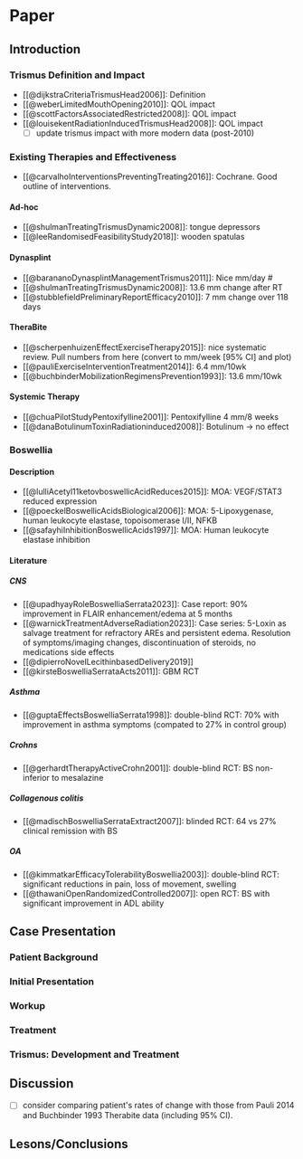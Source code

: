 # Paper
## Introduction
### Trismus Definition and Impact
- [[@dijkstraCriteriaTrismusHead2006]]: Definition
- [[@weberLimitedMouthOpening2010]]: QOL impact
- [[@scottFactorsAssociatedRestricted2008]]: QOL impact
- [[@louisekentRadiationInducedTrismusHead2008]]: QOL impact
	- [ ] update trismus impact with more modern data (post-2010)

### Existing Therapies and Effectiveness
- [[@carvalhoInterventionsPreventingTreating2016]]: Cochrane. Good outline of interventions.

#### Ad-hoc
- [[@shulmanTreatingTrismusDynamic2008]]: tongue depressors
- [[@leeRandomisedFeasibilityStudy2018]]: wooden spatulas

#### Dynasplint
- [[@barananoDynasplintManagementTrismus2011]]: Nice mm/day #
- [[@shulmanTreatingTrismusDynamic2008]]: 13.6 mm change after RT
- [[@stubblefieldPreliminaryReportEfficacy2010]]: 7 mm change over 118 days

#### TheraBite
- [[@scherpenhuizenEffectExerciseTherapy2015]]: nice systematic review. Pull numbers from here (convert to mm/week \[95% CI] and plot)
- [[@pauliExerciseInterventionTreatment2014]]: 6.4 mm/10wk
- [[@buchbinderMobilizationRegimensPrevention1993]]: 13.6 mm/10wk

#### Systemic Therapy
- [[@chuaPilotStudyPentoxifylline2001]]: Pentoxifylline 4 mm/8 weeks
- [[@danaBotulinumToxinRadiationinduced2008]]: Botulinum → no effect

### Boswellia
#### Description
- [[@lulliAcetyl11ketovboswellicAcidReduces2015]]: MOA: VEGF/STAT3 reduced expression
- [[@poeckelBoswellicAcidsBiological2006]]: MOA: 5-Lipoxygenase, human leukocyte elastase, topoisomerase I/II, NFKB
- [[@safayhiInhibitionBoswellicAcids1997]]: MOA: Human leukocyte elastase inhibition

#### Literature
##### CNS
- [[@upadhyayRoleBoswelliaSerrata2023]]: Case report: 90% improvement in FLAIR enhancement/edema at 5 months
- [[@warnickTreatmentAdverseRadiation2023]]: Case series: 5-Loxin as salvage treatment for refractory AREs and persistent edema. Resolution of symptoms/imaging changes, discontinuation of steroids, no medications side effects
- [[@dipierroNovelLecithinbasedDelivery2019]]
- [[@kirsteBoswelliaSerrataActs2011]]: GBM RCT
##### Asthma
- [[@guptaEffectsBoswelliaSerrata1998]]: double-blind RCT: 70% with improvement in asthma symptoms (compated to 27% in control group)

##### Crohns
- [[@gerhardtTherapyActiveCrohn2001]]: double-blind RCT: BS non-inferior to mesalazine

##### Collagenous colitis
- [[@madischBoswelliaSerrataExtract2007]]: blinded RCT: 64 vs 27% clinical remission with BS

##### OA
- [[@kimmatkarEfficacyTolerabilityBoswellia2003]]: double-blind RCT: significant reductions in pain, loss of movement, swelling
- [[@thawaniOpenRandomizedControlled2007]]: open RCT: BS with significant improvement in ADL ability

## Case Presentation
### Patient Background
### Initial Presentation
### Workup
### Treatment
### Trismus: Development and Treatment

## Discussion
- [ ] consider comparing patient's rates of change with those from Pauli 2014 and Buchbinder 1993 Therabite data (including 95% CI).

## Lesons/Conclusions